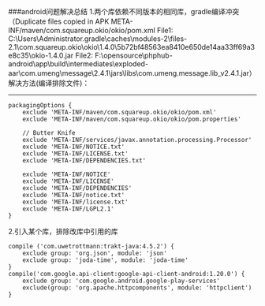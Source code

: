 ###android问题解决总结
1.两个库依赖不同版本的相同库，gradle编译冲突（Duplicate files copied in APK META-INF/maven/com.squareup.okio/okio/pom.xml File1: C:\Users\Administrator\.gradle\caches\modules-2\files-2.1\com.squareup.okio\okio\1.4.0\5b72bf48563ea8410e650de14aa33ff69a3e8c35\okio-1.4.0.jar File2: F:\opensource\phphub-android\app\build\intermediates\exploded-aar\com.umeng\message\2.4.1\jars\libs\com.umeng.message.lib_v2.4.1.jar）  
   解决方法(编译排除文件)：

----------
	packagingOptions {
		exclude 'META-INF/maven/com.squareup.okio/okio/pom.xml'
        exclude 'META-INF/maven/com.squareup.okio/okio/pom.properties'
        
		// Butter Knife
        exclude 'META-INF/services/javax.annotation.processing.Processor'
        exclude 'META-INF/NOTICE.txt'
        exclude 'META-INF/LICENSE.txt'
        exclude 'META-INF/DEPENDENCIES.txt'

        exclude 'META-INF/NOTICE'
        exclude 'META-INF/LICENSE'
        exclude 'META-INF/DEPENDENCIES'
        exclude 'META-INF/notice.txt'
        exclude 'META-INF/license.txt'
        exclude 'META-INF/LGPL2.1'        
    }
2.引入某个库，排除改库中引用的库

	compile ('com.uwetrottmann:trakt-java:4.5.2') {
        exclude group: 'org.json', module: 'json'
        exclude group: 'joda-time', module: 'joda-time'
    }
	compile('com.google.api-client:google-api-client-android:1.20.0') {
        exclude group: 'com.google.android.google-play-services'
        exclude(group: 'org.apache.httpcomponents', module: 'httpclient')
    }